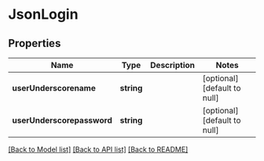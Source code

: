 # JsonLogin

## Properties
Name | Type | Description | Notes
------------ | ------------- | ------------- | -------------
**userUnderscorename** | **string** |  | [optional] [default to null]
**userUnderscorepassword** | **string** |  | [optional] [default to null]

[[Back to Model list]](../README.md#documentation-for-models) [[Back to API list]](../README.md#documentation-for-api-endpoints) [[Back to README]](../README.md)


